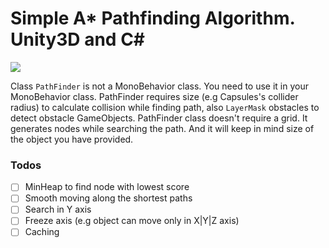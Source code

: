 # Simple A\* Pathfinding Algorithm. Unity3D and C#

![](simple.gif)

Class `PathFinder` is not a MonoBehavior class. You need to use it in your MonoBehavior class. PathFinder requires size (e.g Capsules's collider radius) to calculate collision while finding path, also `LayerMask` obstacles to detect obstacle GameObjects.
PathFinder class doesn't require a grid. It generates nodes while searching the path. And it will keep in mind size of the object you have provided.

### Todos

- [ ] MinHeap to find node with lowest score
- [ ] Smooth moving along the shortest paths
- [ ] Search in Y axis
- [ ] Freeze axis (e.g object can move only in X|Y|Z axis)
- [ ] Caching
